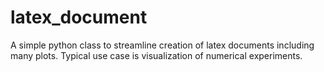 # latex_document
A simple python class to streamline creation of latex documents including many plots. Typical use case is visualization of numerical experiments.
